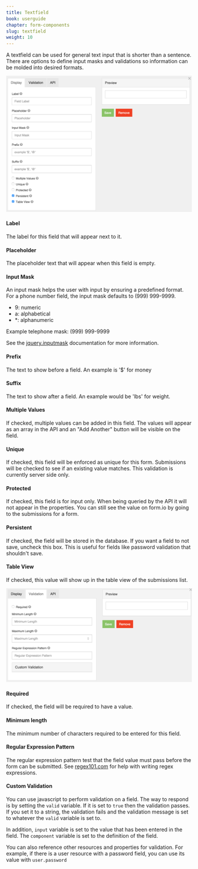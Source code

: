 ```yaml
---
title: Textfield
book: userguide
chapter: form-components
slug: textfield
weight: 10
---
```

A textfield can be used for general text input that is shorter than a sentence. There are options to define input masks and validations so information can be molded into desired formats.

![](/assets/img/textfield-display.png)

#### Label

The label for this field that will appear next to it.

#### Placeholder

The placeholder text that will appear when this field is empty.

#### Input Mask

An input mask helps the user with input by ensuring a predefined format. For a phone number field, the input mask defaults to (999) 999-9999.

 - 9: numeric
 - a: alphabetical
 - *: alphanumeric

Example telephone mask: (999) 999-9999

See the [jquery.inputmask](https://github.com/RobinHerbots/jquery.inputmask) documentation for more information.

#### Prefix

The text to show before a field. An example is '$' for money

#### Suffix

The text to show after a field. An example would be 'lbs' for weight.

#### Multiple Values

If checked, multiple values can be added in this field. The values will appear as an array in the API and an "Add Another" button will be visible on the field.

#### Unique

If checked, this field will be enforced as unique for this form. Submissions will be checked to see if an existing value matches. This validation is currently server side only.

#### Protected

If checked, this field is for input only. When being queried by the API it will not appear in the properties. You can still see the value on form.io by going to the submissions for a form.

#### Persistent

If checked, the field will be stored in the database. If you want a field to not save, uncheck this box. This is useful for fields like password validation that shouldn't save.

#### Table View

If checked, this value will show up in the table view of the submissions list.

![](/assets/img/textfield-validation.png)

#### Required

If checked, the field will be required to have a value.

#### Minimum length

The minimum number of characters required to be entered for this field.

#### Regular Expression Pattern

The regular expression pattern test that the field value must pass before the form can be submitted. See [regex101.com](https://regex101.com) for help with writing regex expressions.

#### Custom Validation

You can use javascript to perform validation on a field. The way to respond is by setting the `valid` variable. If it is set to `true` then the validation passes. If you set it to a string, the validation fails and the validation message is set to whatever the `valid` variable is set to.


In addition, `input` variable is set to the value that has been entered in the field. The `component` variable is set to the definition of the field.


You can also reference other resources and properties for validation. For example, if there is a user resource with a password field, you can use its value with `user.password`

